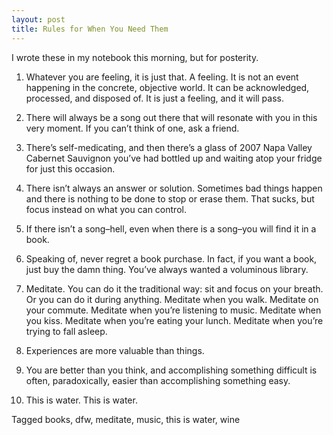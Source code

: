 ```yaml
---
layout: post
title: Rules for When You Need Them
---
```


I wrote these in my notebook this morning, but for posterity.

1. Whatever you are feeling, it is just that. A feeling. It is not an event happening in the concrete, objective world. It can be acknowledged, processed, and disposed of. It is just a feeling, and it will pass.

2. There will always be a song out there that will resonate with you in this very moment. If you can’t think of one, ask a friend.

3. There’s self-medicating, and then there’s a glass of 2007 Napa Valley Cabernet Sauvignon you’ve had bottled up and waiting atop your fridge for just this occasion.

4. There isn’t always an answer or solution. Sometimes bad things happen and there is nothing to be done to stop or erase them. That sucks, but focus instead on what you can control.

5. If there isn’t a song–hell, even when there is a song–you will find it in a book.

6. Speaking of, never regret a book purchase. In fact, if you want a book, just buy the damn thing. You’ve always wanted a voluminous library.

7. Meditate. You can do it the traditional way: sit and focus on your breath. Or you can do it during anything. Meditate when you walk. Meditate on your commute. Meditate when you’re listening to music. Meditate when you kiss. Meditate when you’re eating your lunch. Meditate when you’re trying to fall asleep.

8. Experiences are more valuable than things.

9. You are better than you think, and accomplishing something difficult is often, paradoxically, easier than accomplishing something easy.

10. This is water. This is water.

Tagged books, dfw, meditate, music, this is water, wine